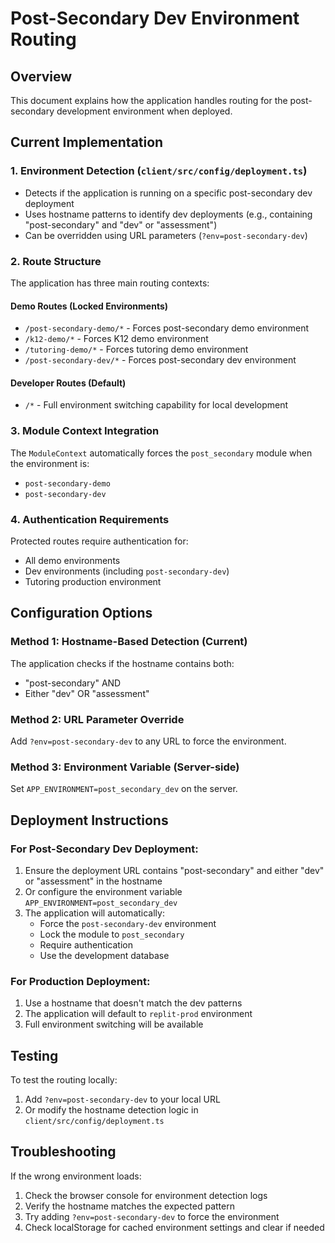# Post-Secondary Dev Environment Routing

## Overview
This document explains how the application handles routing for the post-secondary development environment when deployed.

## Current Implementation

### 1. Environment Detection (`client/src/config/deployment.ts`)
- Detects if the application is running on a specific post-secondary dev deployment
- Uses hostname patterns to identify dev deployments (e.g., containing "post-secondary" and "dev" or "assessment")
- Can be overridden using URL parameters (`?env=post-secondary-dev`)

### 2. Route Structure
The application has three main routing contexts:

#### Demo Routes (Locked Environments)
- `/post-secondary-demo/*` - Forces post-secondary demo environment
- `/k12-demo/*` - Forces K12 demo environment  
- `/tutoring-demo/*` - Forces tutoring demo environment
- `/post-secondary-dev/*` - Forces post-secondary dev environment

#### Developer Routes (Default)
- `/*` - Full environment switching capability for local development

### 3. Module Context Integration
The `ModuleContext` automatically forces the `post_secondary` module when the environment is:
- `post-secondary-demo`
- `post-secondary-dev`

### 4. Authentication Requirements
Protected routes require authentication for:
- All demo environments
- Dev environments (including `post-secondary-dev`)
- Tutoring production environment

## Configuration Options

### Method 1: Hostname-Based Detection (Current)
The application checks if the hostname contains both:
- "post-secondary" AND
- Either "dev" OR "assessment"

### Method 2: URL Parameter Override
Add `?env=post-secondary-dev` to any URL to force the environment.

### Method 3: Environment Variable (Server-side)
Set `APP_ENVIRONMENT=post_secondary_dev` on the server.

## Deployment Instructions

### For Post-Secondary Dev Deployment:

1. Ensure the deployment URL contains "post-secondary" and either "dev" or "assessment" in the hostname
2. Or configure the environment variable `APP_ENVIRONMENT=post_secondary_dev`
3. The application will automatically:
   - Force the `post-secondary-dev` environment
   - Lock the module to `post_secondary`
   - Require authentication
   - Use the development database

### For Production Deployment:

1. Use a hostname that doesn't match the dev patterns
2. The application will default to `replit-prod` environment
3. Full environment switching will be available

## Testing

To test the routing locally:
1. Add `?env=post-secondary-dev` to your local URL
2. Or modify the hostname detection logic in `client/src/config/deployment.ts`

## Troubleshooting

If the wrong environment loads:
1. Check the browser console for environment detection logs
2. Verify the hostname matches the expected pattern
3. Try adding `?env=post-secondary-dev` to force the environment
4. Check localStorage for cached environment settings and clear if needed